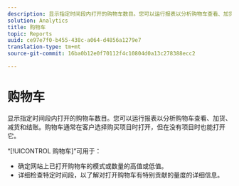 ```yaml
---
description: 显示指定时间段内打开的购物车数目。您可以运行报表以分析购物车查看、加货、减货和结账。购物车通常在客户选择购买项目时打开，但在没有项目时也能打开它。
solution: Analytics
title: 购物车
topic: Reports
uuid: ce97e7f0-b455-438c-a064-d4856a1279e7
translation-type: tm+mt
source-git-commit: 16ba0b12e0f70112f4c10804d0a13c278388ecc2

---
```



# 购物车

显示指定时间段内打开的购物车数目。您可以运行报表以分析购物车查看、加货、减货和结账。购物车通常在客户选择购买项目时打开，但在没有项目时也能打开它。

“[!UICONTROL 购物车]”可用于：

* 确定网站上已打开购物车的模式或数量的高值或低值。
* 详细检查特定时间段，以了解对打开购物车有特别贡献的量度的详细信息。

